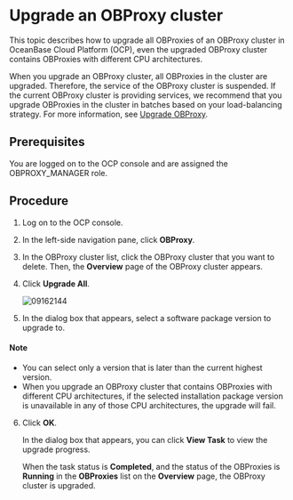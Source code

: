 # Upgrade an OBProxy cluster

This topic describes how to upgrade all OBProxies of an OBProxy cluster in OceanBase Cloud Platform (OCP), even the upgraded OBProxy cluster contains OBProxies with different CPU architectures.

When you upgrade an OBProxy cluster, all OBProxies in the cluster are upgraded. Therefore, the service of the OBProxy cluster is suspended. If the current OBProxy cluster is providing services, we recommend that you upgrade OBProxies in the cluster in batches based on your load-balancing strategy. For more information, see [Upgrade OBProxy](../800.obproxy/500.upgrade-obproxy.md).

## Prerequisites

You are logged on to the OCP console and are assigned the OBPROXY_MANAGER role.

## Procedure

1. Log on to the OCP console.

2. In the left-side navigation pane, click **OBProxy**.

3. In the OBProxy cluster list, click the OBProxy cluster that you want to delete. Then, the **Overview** page of the OBProxy cluster appears.

4. Click **Upgrade All**.

   ![09162144](https://obbusiness-private.oss-cn-shanghai.aliyuncs.com/doc/img/ocp/403-ce/%E5%8D%87%E7%BA%A7odp-1.png)

5. In the dialog box that appears, select a software package version to upgrade to.

  <main id="notice" type='explain'>
    <h4>Note</h4>
    <ul>
    <li>You can select only a version that is later than the current highest version.</li>
    <li>When you upgrade an OBProxy cluster that contains OBProxies with different CPU architectures, if the selected installation package version is unavailable in any of those CPU architectures, the upgrade will fail.</li>
    </ul>
  </main>

6. Click **OK**.

   In the dialog box that appears, you can click **View Task** to view the upgrade progress.

   When the task status is **Completed**, and the status of the OBProxies is **Running** in the **OBProxies** list on the **Overview** page, the OBProxy cluster is upgraded.
